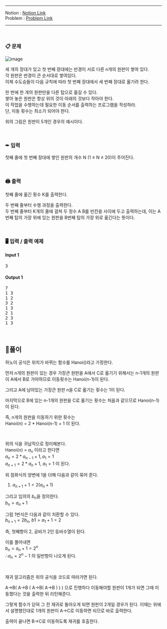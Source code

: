 
***
Notion : [Notion Link](https://west-pineapple-c4d.notion.site/617b00199dda4621990eec68cdd0318c)  
Problem : [Problem Link](https://www.acmicpc.net/problem/11729)
***



<br/>

### 📋 문제

![image](https://user-images.githubusercontent.com/97273652/171153196-51ae96ea-105d-465a-8d2b-ef311847613b.png)

세 개의 장대가 있고 첫 번째 장대에는 반경이 서로 다른 n개의 원판이 쌓여 있다.  
각 원판은 반경이 큰 순서대로 쌓여있다.  
이제 수도승들이 다음 규칙에 따라 첫 번째 장대에서 세 번째 장대로 옮기려 한다.  

한 번에 한 개의 원판만을 다른 탑으로 옮길 수 있다.  
쌓아 놓은 원판은 항상 위의 것이 아래의 것보다 작아야 한다.  
이 작업을 수행하는데 필요한 이동 순서를 출력하는 프로그램을 작성하라.  
단, 이동 횟수는 최소가 되어야 한다.  

위의 그림은 원판이 5개인 경우의 예시이다.  
 
<br/>

### ✒ 입력

첫째 줄에 첫 번째 장대에 쌓인 원판의 개수 N (1 ≤ N ≤ 20)이 주어진다.  

<br/>

### 🖨 출력

첫째 줄에 옮긴 횟수 K를 출력한다.  

두 번째 줄부터 수행 과정을 출력한다.  
두 번째 줄부터 K개의 줄에 걸쳐 두 정수 A B를 빈칸을 사이에 두고 출력하는데, 이는 A번째 탑의 가장 위에 있는 원판을 B번째 탑의 가장 위로 옮긴다는 뜻이다.   

<br/>

### 🖥 입력 / 출력 예제

#### Input 1
<pre>
3
</pre>

#### Output 1
<pre>
7
1 3
1 2
3 2
1 3
2 1
2 3
1 3
</pre>

<br/>

## 🌈풀이

하노이 공식은 위치가 바뀌는 함수를 Hanoi()라고 가정한다.  

먼저 n개의 원판이 있는 경우 가장큰 원판을 A에서 C로 옮기기 위해서는 n-1개의 원판이 A에서 B로 가야하므로 이동횟수는 Hanoi(n-1)이 된다.  

그리고 A에 남아있는 가장큰 원판 n을 C로 옮기는 횟수는 1이 된다.  

마지막으로 B에 있는 n-1개의 원판을 C로 옮기는 횟수는 처음과 같으므로 Hanoi(n-1)이 된다.  

즉, n개의 원판을 이동하기 위한 횟수는  
Hanoi(n) = 2 * Hanoi(n-1) + 1 이 된다.  

<br/>

위의 식을 귀납적으로 정리해본다.  
Hanoi(n) = $a_n$ 이라고 한다면  
$a_n = 2 * a_{n-1} + 1, a_1 = 1$  
$a_{n+1} = 2*a_n+1,\ a_1=1$ 이 된다.  

위 점화식의 양변에 1을 더해 다음과 같이 묶어 준다.  
1. $a_{n+1}+1=2(a_n+1)$  

그리고 임의의 $b_n$을 정의한다.  
$b_n=a_n+1$  

그럼 1번식은 다음과 같이 치환할 수 있다.  
$b_{n+1}=2b_n,\ b1=a_1+1=2$  

즉, 첫째항이 2, 공비가 2인 등비수열이 된다.  

이를 풀어내면  
$b_n=a_n+1=2^n$  
$∴ a_n = 2^n-1$ 의 일반항이 나오게 된다.  

<br/>

재귀 알고리즘은 위의 공식을 코드로 따라가면 된다.  

A→B( A→B ( A→B( A→B ) ) ) 으로 진행하다 이동해야할 원판이 1개가 되면 그때 이동했다는 것을 출력한 뒤 리턴해준다.  

그렇게 함수가 닫혀 그 전 재귀로 돌아오게 되면 원판이 2개일 경우가 된다. 이때는 위에서 설명했던대로 1개의 원판이 A→C로 이동하면 되므로 바로 출력한다.  

출력이 끝나면 B→C로 이동하도록 재귀를 호출한다.  

